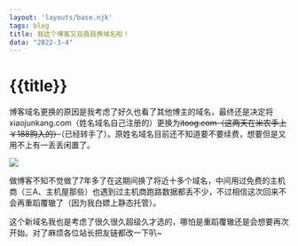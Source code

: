 ```yaml
---
layout: 'layouts/base.njk'
tags: blog
title: 我这个博客又双叒叕换域名啦！
data: "2022-3-4"
---
```


# {{title}}

博客域名更换的原因是我考虑了好久也看了其他博主的域名，最终还是决定将xiaojunkang.com（姓名域名自己注册的）更换为<del>itoog.com（这两天在米农手上￥188购入的）</del>（已经转手了）。原姓名域名目前还不知道要不要续费，想要但是又用不上有一丢丢闲置了。

![](https://s6.jpg.cm/2022/03/04/Lzf5GH.gif)

做博客不知不觉做了7年多了在这期间换了将近十多个域名，中间用过免费的主机商（三A、主机屋那些）也遇到过主机商跑路数据都丢不少，不过相信这次回来不会再重蹈覆辙了（因为我白嫖上静态托管）。

这个新域名我也是考虑了很久很久超级久才选的，哪怕是重蹈覆辙还是会想要再次开始。对了麻烦各位站长把友链都改一下叭~
